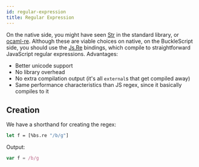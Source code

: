 ```yaml
---
id: regular-expression
title: Regular Expression
---
```


On the native side, you might have seen [Str](https://reasonml.github.io/api/Str.html) in the standard library, or [ocaml-re](https://github.com/ocaml/ocaml-re). Although these are viable choices on native, on the BuckleScript side, you should use the [Js.Re](https://bucklescript.github.io/bucklescript/api/Js.Re.html) bindings, which compile to straightforward JavaScript regular expressions. Advantages:

- Better unicode support
- No library overhead
- No extra compilation output (it's all `external`s that get compiled away)
- Same performance characteristics than JS regex, since it basically compiles to it

## Creation

We have a shorthand for creating the regex:

```ocaml
let f = [%bs.re "/b/g"]
```

Output:

```js
var f = /b/g
```
